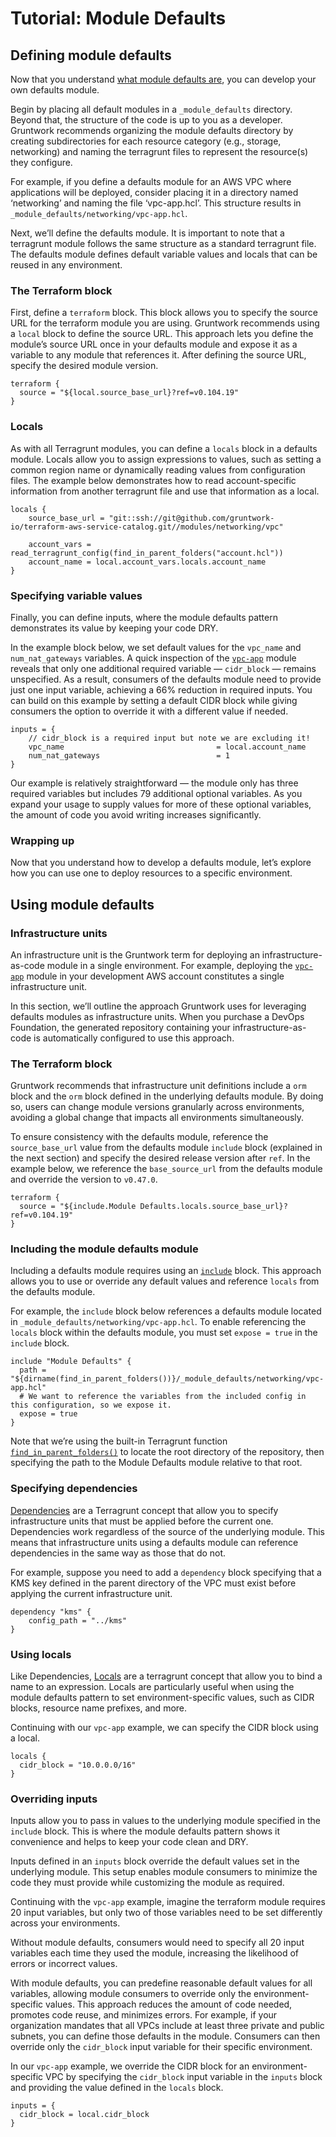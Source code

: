 # Tutorial: Module Defaults

## Defining module defaults

Now that you understand [what module defaults are](/2.0/docs/library/concepts/module-defaults), you can develop your own defaults module.  

Begin by placing all default modules in a `_module_defaults` directory. Beyond that, the structure of the code is up to you as a developer. Gruntwork recommends organizing the module defaults directory by creating subdirectories for each resource category (e.g., storage, networking) and naming the terragrunt files to represent the resource(s) they configure. 

For example, if you define a defaults module for an AWS VPC where applications will be deployed, consider placing it in a directory named ‘networking’ and naming the file ‘vpc-app.hcl’. This structure results in `_module_defaults/networking/vpc-app.hcl`.

Next, we’ll define the defaults module. It is important to note that a terragrunt module follows the same structure as a standard terragrunt file. The defaults module defines default variable values and locals that can be reused in any environment.  

### The Terraform block

First, define a `terraform` block. This block allows you to specify the source URL for the terraform module you are using. Gruntwork recommends using a `local` block to define the source URL. This approach lets you define the module’s source URL once in your defaults module and expose it as a variable to any module that references it. After defining the source URL, specify the desired module version.  

```hcl title=_module_defaults/networking/vpc-app.hcl
terraform {
  source = "${local.source_base_url}?ref=v0.104.19"
}
```

### Locals

As with all Terragrunt modules, you can define a `locals` block in a defaults module. Locals allow you to assign expressions to values, such as setting a common region name or dynamically reading values from configuration files. The example below demonstrates how to read account-specific information from another terragrunt file and use that information as a local.  

```hcl title=_module_defaults/networking/vpc-app.hcl
locals {
    source_base_url = "git::ssh://git@github.com/gruntwork-io/terraform-aws-service-catalog.git//modules/networking/vpc"

    account_vars = read_terragrunt_config(find_in_parent_folders("account.hcl"))
    account_name = local.account_vars.locals.account_name
}
```

### Specifying variable values

Finally, you can define inputs, where the module defaults pattern demonstrates its value by keeping your code DRY.

In the example block below, we set default values for the `vpc_name` and `num_nat_gateways` variables. A quick inspection of the [`vpc-app`](/reference/modules/terraform-aws-vpc/vpc-app/) module reveals that only one additional required variable — `cidr_block` — remains unspecified. As a result, consumers of the defaults module need to provide just one input variable, achieving a 66% reduction in required inputs. You can build on this example by setting a default CIDR block while giving consumers the option to override it with a different value if needed.


```hcl title=_module_defaults/networking/vpc-app.hcl
inputs = {
    // cidr_block is a required input but note we are excluding it!
    vpc_name                                  = local.account_name
    num_nat_gateways                          = 1
}
```

Our example is relatively straightforward — the module only has three required variables but includes 79 additional optional variables. As you expand your usage to supply values for more of these optional variables, the amount of code you avoid writing increases significantly.  

### Wrapping up

Now that you understand how to develop a defaults module, let’s explore how you can use one to deploy resources to a specific environment.  

## Using module defaults

### Infrastructure units

An infrastructure unit is the Gruntwork term for deploying an infrastructure-as-code module in a single environment. For example, deploying the [`vpc-app`](/reference/modules/terraform-aws-vpc/vpc-app/) module in your development AWS account constitutes a single infrastructure unit.  

In this section, we’ll outline the approach Gruntwork uses for leveraging defaults modules as infrastructure units. When you purchase a DevOps Foundation, the generated repository containing your infrastructure-as-code is automatically configured to use this approach.  

### The Terraform block

Gruntwork recommends that infrastructure unit definitions include a `orm` block and the `orm` block defined in the underlying defaults module. By doing so, users can change module versions granularly across environments, avoiding a global change that impacts all environments simultaneously.

To ensure consistency with the defaults module, reference the `source_base_url` value from the defaults module `include` block (explained in the next section) and specify the desired release version after `ref`. In the example below, we reference the `base_source_url` from the defaults module and override the version to `v0.47.0`.  

```hcl title=/dev/us-east-1/dev/networking/vpc/terragrunt.hcl
terraform {
  source = "${include.Module Defaults.locals.source_base_url}?ref=v0.104.19"
}
```

### Including the module defaults module

Including a defaults module requires using an [`include`](https://terragrunt.gruntwork.io/docs/features/keep-your-terragrunt-architecture-dry/#using-exposed-includes-to-override-common-configurations) block. This approach allows you to use or override any default values and reference `locals` from the defaults module.  

For example, the `include` block below references a defaults module located in `_module_defaults/networking/vpc-app.hcl`. To enable referencing the `locals` block within the defaults module, you must set `expose = true` in the `include` block.  

```hcl title=/dev/us-east-1/dev/networking/vpc/terragrunt.hcl
include "Module Defaults" {
  path = "${dirname(find_in_parent_folders())}/_module_defaults/networking/vpc-app.hcl"
  # We want to reference the variables from the included config in this configuration, so we expose it.
  expose = true
}
```

Note that we’re using the built-in Terragrunt function [`find_in_parent_folders()`](https://terragrunt.gruntwork.io/docs/reference/built-in-functions/#find_in_parent_folders) to locate the root directory of the repository, then specifying the path to the Module Defaults module relative to that root.  

### Specifying dependencies

[Dependencies](https://terragrunt.gruntwork.io/docs/reference/config-blocks-and-attributes/#dependency) are a Terragrunt concept that allow you to specify infrastructure units that must be applied before the current one. Dependencies work regardless of the source of the underlying module. This means that infrastructure units using a defaults module can reference dependencies in the same way as those that do not.  

For example, suppose you need to add a `dependency` block specifying that a KMS key defined in the parent directory of the VPC must exist before applying the current infrastructure unit.  

```hcl title=/dev/us-east-1/dev/networking/kms/terragrunt.hcl
dependency "kms" {
    config_path = "../kms"
}
```

### Using locals

Like Dependencies, [Locals](https://terragrunt.gruntwork.io/docs/features/locals/) are a terragrunt concept that allow you to bind a name to an expression. Locals are particularly useful when using the module defaults pattern to set environment-specific values, such as CIDR blocks, resource name prefixes, and more.  

Continuing with our `vpc-app` example, we can specify the CIDR block using a local.  

```hcl title=/dev/us-east-1/dev/networking/vpc/terragrunt.hcl
locals {
  cidr_block = "10.0.0.0/16"
}
```

### Overriding inputs

Inputs allow you to pass in values to the underlying module specified in the `include` block. This is where the module defaults pattern shows it convenience and helps to keep your code clean and DRY.

Inputs defined in an `inputs` block override the default values set in the underlying module. This setup enables module consumers to minimize the code they must provide while customizing the module as required.  

Continuing with the `vpc-app` example, imagine the terraform module requires 20 input variables, but only two of those variables need to be set differently across your environments.  

Without module defaults, consumers would need to specify all 20 input variables each time they used the module, increasing the likelihood of errors or incorrect values.  

With module defaults, you can predefine reasonable default values for all variables, allowing module consumers to override only the environment-specific values. This approach reduces the amount of code needed, promotes code reuse, and minimizes errors. For example, if your organization mandates that all VPCs include at least three private and public subnets, you can define those defaults in the module. Consumers can then override only the `cidr_block` input variable for their specific environment.  

In our `vpc-app` example, we override the CIDR block for an environment-specific VPC by specifying the `cidr_block` input variable in the `inputs` block and providing the value defined in the `locals` block.  

```hcl title=/dev/us-east-1/dev/networking/vpc/terragrunt.hcl
inputs = {
  cidr_block = local.cidr_block
}
```
